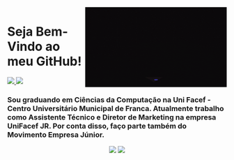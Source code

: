 <div margin=50em>
<img src="git_picture.gif" align=right width=325px>
</div>

# Seja Bem-Vindo ao meu GitHub!

<div> 

<a href="mailto:lucas.vizoto@unifacefjr.com">
  <img src="https://img.shields.io/badge/-Gmail-%23333?style=for-the-badge&logo=gmail&logoColor=white" target="_blank">
</a>

<a href="https://www.linkedin.com/in/lucasvizoto" target="_blank">
  <img src="https://img.shields.io/badge/-LinkedIn-%230077B5?style=for-the-badge&logo=linkedin&logoColor=white"  target="_blank">
</a>

</div>

### Sou graduando em Ciências da Computação na Uni Facef - Centro Universitário Municipal de Franca. Atualmente trabalho como Assistente Técnico e Diretor de Marketing na empresa UniFacef JR. Por conta disso, faço parte também do Movimento Empresa Júnior.


<div align="center"
  <a href="https://github.com/LucasVizoto">
    <img height="200em" src="https://github-readme-stats.vercel.app/api/top-langs/?username=LucasVizoto&theme=dracula&hide_border=false&&layout=compact"/>
    <img height="200em" src="https://github-readme-stats.vercel.app/api?username=LucasVizoto&count_private=true&include_all_commits=true&show_icons=true&theme=dracula&hide_border=false&show_owner=true"/>
  </a>
</div>
